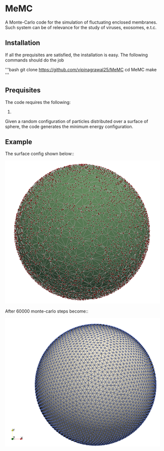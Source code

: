 # MeMC
A Monte-Carlo code for the simulation of fluctuating enclosed membranes. Such system can be
of relevance for the study of viruses, exosomes, e.t.c.

## Installation

If all the prequisites are satisfied, the installation is easy. The following
commands should do the job

'''bash
git clone https://github.com/vipinagrawal25/MeMC
cd MeMC
make
'''

## Prequisites

The code requires the following:

1)
Given a random configuration of particles distributed over a surface of sphere, the
code generates the minimum energy configuration. 

## Example

The surface config shown below::

![plot](./doc/figs/surf_mc_random.png)

After 60000 monte-carlo steps become::

![plot](./doc/figs/surf_mc_final.png)
